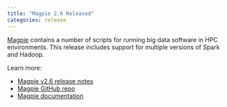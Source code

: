 ```yaml
---
title: "Magpie 2.6 Released"
categories: release
---
```


[Magpie](https://github.com/LLNL/magpie) contains a number of scripts for running big data software in HPC environments. This release includes support for multiple versions of Spark and Hadoop.

Learn more:

- [Magpie v2.6 release notes](https://github.com/LLNL/magpie/releases/tag/2.6)
- [Magpie GitHub repo](https://github.com/LLNL/magpie)
- [Magpie documentation](https://github.com/LLNL/magpie/tree/master/doc)
